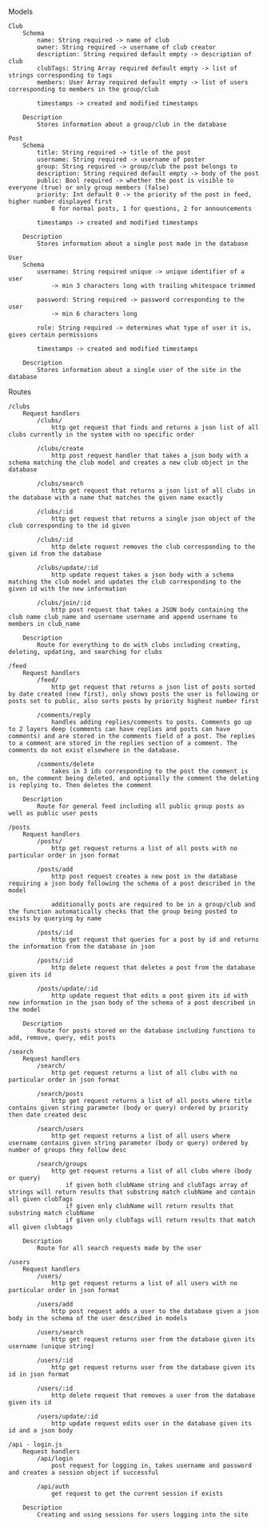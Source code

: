Models

    Club
        Schema
            name: String required -> name of club
            owner: String required -> username of club creator
            description: String required default empty -> description of club
            clubTags: String Array required default empty -> list of strings corresponding to tags
            members: User Array required default empty -> list of users corresponding to members in the group/club
            
            timestamps -> created and modified timestamps
        
        Description
            Stores information about a group/club in the database

    Post
        Schema
            title: String required -> title of the post
            username: String required -> username of poster
            group: String required -> group/club the post belongs to
            description: String required default empty -> body of the post
            public: Bool required -> whether the post is visible to everyone (true) or only group members (false)
            priority: Int default 0 -> the priority of the post in feed, higher number displayed first
                0 for normal posts, 1 for questions, 2 for announcements

            timestamps -> created and modified timestamps

        Description
            Stores information about a single post made in the database

    User
        Schema
            username: String required unique -> unique identifier of a user
                -> min 3 characters long with trailing whitespace trimmed

            password: String required -> password corresponding to the user
                -> min 6 characters long

            role: String required -> determines what type of user it is, gives certain permissions
            
            timestamps -> created and modified timestamps
        
        Description
            Stores information about a single user of the site in the database

Routes

    /clubs
        Request handlers
            /clubs/
                http get request that finds and returns a json list of all clubs currently in the system with no specific order

            /clubs/create
                http post request handler that takes a json body with a schema matching the club model and creates a new club object in the database

            /clubs/search
                http get request that returns a json list of all clubs in the database with a name that matches the given name exactly

            /clubs/:id
                http get request that returns a single json object of the club corresponding to the id given

            /clubs/:id
                http delete request removes the club corresponding to the given id from the database

            /clubs/update/:id
                http update request takes a json body with a schema matching the club model and updates the club corresponding to the given id with the new information
	        
            /clubs/join/:id
        	    http post request that takes a JSON body containing the club name club_name and username username and append username to members in club_name
        
        Description
            Route for everything to do with clubs including creating, deleting, updating, and searching for clubs

    /feed
        Request handlers
            /feed/
                http get request that returns a json list of posts sorted by date created (new first), only shows posts the user is following or posts set to public, also sorts posts by priority highest number first

            /comments/reply
                handles adding replies/comments to posts. Comments go up to 2 layers deep (comments can have replies and posts can have comments) and are stored in the comments field of a post. The replies to a comment are stored in the replies section of a comment. The comments do not exist elsewhere in the database.

            /comments/delete
                takes in 3 ids corresponding to the post the comment is on, the comment being deleted, and optionally the comment the deleting is replying to. Then deletes the comment

        Description
            Route for general feed including all public group posts as well as public user posts

    /posts
        Request handlers
            /posts/
                http get request returns a list of all posts with no particular order in json format

            /posts/add
                http post request creates a new post in the database requiring a json body following the schema of a post described in the model

                additionally posts are required to be in a group/club and the function automatically checks that the group being posted to exists by querying by name

            /posts/:id
                http get request that queries for a post by id and returns the information from the database in json

            /posts/:id
                http delete request that deletes a post from the database given its id

            /posts/update/:id
                http update request that edits a post given its id with new information in the json body of the schema of a post described in the model

        Description
            Route for posts stored on the database including functions to add, remove, query, edit posts

    /search
        Request handlers
            /search/
                http get request returns a list of all clubs with no particular order in json format

            /search/posts
                http get request returns a list of all posts where title contains given string parameter (body or query) ordered by priority then date created desc 

            /search/users
                http get request returns a list of all users where username contains given string parameter (body or query) ordered by number of groups they follow desc
            
            /search/groups
                http get request returns a list of all clubs where (body or query)
                    if given both clubName string and clubTags array of strings will return results that substring match clubName and contain all given clubTags
                    if given only clubName will return results that substring match clubName
                    if given only clubTags will return results that match all given clubtags

        Description
            Route for all search requests made by the user

    /users
        Request handlers
            /users/ 
                http get request returns a list of all users with no particular order in json format

            /users/add
                http post request adds a user to the database given a json body in the schema of the user described in models

            /users/search
                http get request returns user from the database given its username (unique string)

            /users/:id
                http get request returns user from the database given its id in json format

            /users/:id
                http delete request that removes a user from the database given its id

            /users/update/:id
                http update request edits user in the database given its id and a json body

    /api - login.js
        Request handlers
            /api/login
                post request for logging in, takes username and password and creates a session object if successful

            /api/auth
                get request to get the current session if exists

        Description
            Creating and using sessions for users logging into the site

